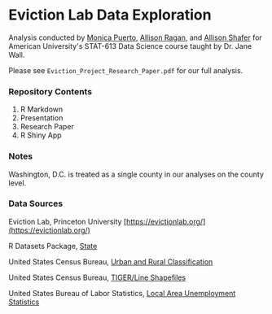 # Eviction Lab Data Exploration

Analysis conducted by [Monica Puerto](https://github.com/monipip3), [Allison Ragan](https://github.com/carousallie), and [Allison Shafer](https://github.com/ShaferAC) for American University's STAT-613 Data Science course taught by Dr. Jane Wall. 

Please see `Eviction_Project_Research_Paper.pdf` for our full analysis. 

### Repository Contents

1. R Markdown 
2. Presentation
3. Research Paper
4. R Shiny App

### Notes

Washington, D.C. is treated as a single county in our analyses on the county level. 

### Data Sources

Eviction Lab, Princeton University [https://evictionlab.org/](https://evictionlab.org/)

R Datasets Package, [State](https://www.rdocumentation.org/packages/datasets/versions/3.6.2/topics/state)

United States Census Bureau, [Urban and Rural Classification](https://www.census.gov/programs-surveys/geography/guidance/geo-areas/urban-rural.html)

United States Census Bureau, [TIGER/Line Shapefiles](https://www.census.gov/geographies/mapping-files/time-series/geo/tiger-line-file.html)

United States Bureau of Labor Statistics, [Local Area Unemployment Statistics](https://www.bls.gov/lau/)